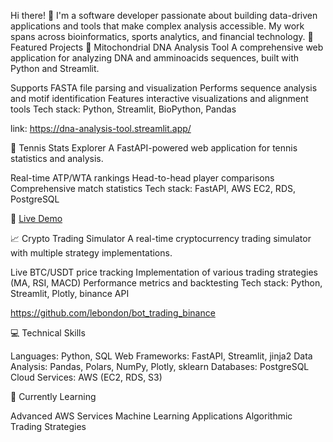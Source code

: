 Hi there! 👋
I'm a software developer passionate about building data-driven applications and tools that make complex analysis accessible. My work spans across bioinformatics, sports analytics, and financial technology.
🚀 Featured Projects
🧬 Mitochondrial DNA Analysis Tool
A comprehensive web application for analyzing DNA and amminoacids sequences, built with Python and Streamlit.

Supports FASTA file parsing and visualization
Performs sequence analysis and motif identification
Features interactive visualizations and alignment tools
Tech stack: Python, Streamlit, BioPython, Pandas

link: https://dna-analysis-tool.streamlit.app/

🎾 Tennis Stats Explorer
A FastAPI-powered web application for tennis statistics and analysis.

Real-time ATP/WTA rankings
Head-to-head player comparisons
Comprehensive match statistics
Tech stack: FastAPI, AWS EC2, RDS, PostgreSQL

🔗 [Live Demo](http://44.201.186.157:8000)

📈 Crypto Trading Simulator
A real-time cryptocurrency trading simulator with multiple strategy implementations.

Live BTC/USDT price tracking
Implementation of various trading strategies (MA, RSI, MACD)
Performance metrics and backtesting
Tech stack: Python, Streamlit, Plotly, binance API

https://github.com/lebondon/bot_trading_binance

💻 Technical Skills

Languages: Python, SQL
Web Frameworks: FastAPI, Streamlit, jinja2
Data Analysis: Pandas, Polars, NumPy, Plotly, sklearn
Databases: PostgreSQL
Cloud Services: AWS (EC2, RDS, S3)

🌱 Currently Learning

Advanced AWS Services
Machine Learning Applications
Algorithmic Trading Strategies
